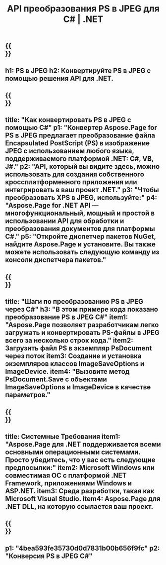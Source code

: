 ﻿---
translation: true
template: /_templates/_conversion-child-net.md
title: API преобразования PS в JPEG для C# | .NET
url: /net/conversion/ps-to-jpeg/
description: Пример кода для преобразования PS в JPEG C#. Используйте пример кода API для пакетного преобразования файлов PS в JPEG в VB.NET, Asp.NET или любом приложении на основе .NET.
informat: PS
outformat: JPEG
otherformats: XPS EPS
---

{{<section banner>}}
---
h1: PS в JPEG
h2: Конвертируйте PS в JPEG с помощью решения API для .NET.
---

{{<section overview>}}
---
title: "Как конвертировать PS в JPEG с помощью C#"
p1: "Конвертер Aspose.Page for PS в JPEG предлагает преобразование файла Encapsulated PostScript (PS) в изображение JPEG с использованием любого языка, поддерживаемого платформой .NET: C#, VB, J#."
p2: "API, который вы видите здесь, можно использовать для создания собственного кроссплатформенного приложения или интегрировать в ваш проект .NET."
p3: "Чтобы преобразовать XPS в JPEG, используйте:"
p4: "Aspose.Page for .NET API — многофункциональный, мощный и простой в использовании API для обработки и преобразования документов для платформы C#."
p5: "Откройте диспетчер пакетов NuGet, найдите Aspose.Page и установите. Вы также можете использовать следующую команду из консоли диспетчера пакетов."
---

{{<section feature1>}}
---
title: "Шаги по преобразованию PS в JPEG через С#"
h3: "В этом примере кода показано преобразование PS в JPEG C#"
item1: "Aspose.Page позволяет разработчикам легко загружать и конвертировать PS-файлы в JPEG всего за несколько строк кода."
item2: Загрузить файл PS в экземпляр PsDocument через поток
item3: Создание и установка экземпляров классов ImageSaveOptions и ImageDevice.
item4: "Вызовите метод PsDocument.Save с объектами ImageSaveOptions и ImageDevice в качестве параметров."
---

{{<section feature2>}}
---
title: Системные Требования
item1: "Aspose.Page для .NET поддерживается всеми основными операционными системами. Просто убедитесь, что у вас есть следующие предпосылки:"
item2: Microsoft Windows или совместимая ОС с платформой .NET Framework, приложениями Windows и ASP.NET.
item3: Среда разработки, такая как Microsoft Visual Studio.
item4: Aspose.Page для .NET DLL, на которую ссылается ваш проект.
---

{{<section gist>}}
---
p1: "4bea593fe35730d0d7831b00b656f9fc"
p2: "Конверсия PS в JPEG C#"
---
